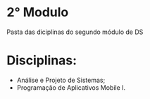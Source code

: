 # 2° Modulo

Pasta das diciplinas do segundo módulo de DS

# Disciplinas:

- Análise e Projeto de Sistemas;
- Programação de Aplicativos Mobile I.
